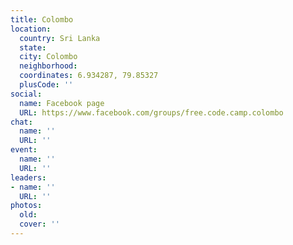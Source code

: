 ```yaml
---
title: Colombo
location:
  country: Sri Lanka
  state: 
  city: Colombo
  neighborhood: 
  coordinates: 6.934287, 79.85327
  plusCode: ''
social:
  name: Facebook page
  URL: https://www.facebook.com/groups/free.code.camp.colombo
chat:
  name: ''
  URL: ''
event:
  name: ''
  URL: ''
leaders:
- name: ''
  URL: ''
photos:
  old: 
  cover: ''
---
```

